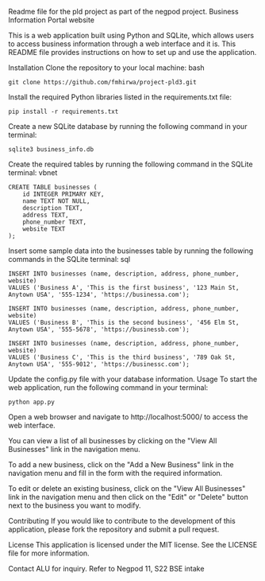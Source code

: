 Readme file for the pld project as part of the negpod project.
Business Information Portal website

This is a web application built using Python and SQLite, which allows users to access business information through a web interface and it is. This README file provides instructions on how to set up and use the application.

Installation
Clone the repository to your local machine:
bash
 
```
git clone https://github.com/fmhirwa/project-pld3.git
```
Install the required Python libraries listed in the requirements.txt file:
 
```
pip install -r requirements.txt
```
Create a new SQLite database by running the following command in your terminal:
 
```
sqlite3 business_info.db
```
Create the required tables by running the following command in the SQLite terminal:
vbnet
 
```
CREATE TABLE businesses (
    id INTEGER PRIMARY KEY,
    name TEXT NOT NULL,
    description TEXT,
    address TEXT,
    phone_number TEXT,
    website TEXT
);
```
Insert some sample data into the businesses table by running the following commands in the SQLite terminal:
sql
 
```
INSERT INTO businesses (name, description, address, phone_number, website)
VALUES ('Business A', 'This is the first business', '123 Main St, Anytown USA', '555-1234', 'https://businessa.com');

INSERT INTO businesses (name, description, address, phone_number, website)
VALUES ('Business B', 'This is the second business', '456 Elm St, Anytown USA', '555-5678', 'https://businessb.com');

INSERT INTO businesses (name, description, address, phone_number, website)
VALUES ('Business C', 'This is the third business', '789 Oak St, Anytown USA', '555-9012', 'https://businessc.com');
```
Update the config.py file with your database information.
Usage
To start the web application, run the following command in your terminal:
 
```
python app.py
```
Open a web browser and navigate to http://localhost:5000/ to access the web interface.

You can view a list of all businesses by clicking on the "View All Businesses" link in the navigation menu.

To add a new business, click on the "Add a New Business" link in the navigation menu and fill in the form with the required information.

To edit or delete an existing business, click on the "View All Businesses" link in the navigation menu and then click on the "Edit" or "Delete" button next to the business you want to modify.

Contributing
If you would like to contribute to the development of this application, please fork the repository and submit a pull request.

License
This application is licensed under the MIT license. See the LICENSE file for more information.

Contact ALU for inquiry. Refer to Negpod 11, S22 BSE intake

